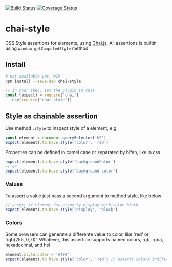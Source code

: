 [![Build Status](https://travis-ci.org/darlanmendonca/chai-style.svg?branch=master)](https://travis-ci.org/darlanmendonca/chai-style)
[![Coverage Status](https://coveralls.io/repos/github/darlanmendonca/chai-style/badge.svg?branch=master)](https://coveralls.io/github/darlanmendonca/chai-style?branch=master)

# chai-style

CSS Style assertions for elements, using [Chai.js](http://chaijs.com/). All assertions is builtin using `window.getComputedStyle` method.

## Install

```sh
# not available yet, WIP
npm install --save-dev chai-style
```

```js
// in your spec, set the plugin in chai
const {expect} = require('chai')
  .use(require('chai-style'))
```

## Style as chainable assertion

Use method `.style` to inspect style of a element, e.g.

```js
const element = document.querySelector('h2')
expect(element).to.have.style('color', 'red')
```

Properties can be defined in camel case or separated by hifen, like in css

```js
expect(element).to.have.style('backgroundColor')
// or
expect(element).to.have.style('background-color')
```

### Values

To assert a value just pass a second argument to method style, like below

```js
// assert if element has property display with value black
expect(element).to.have.style('display', 'block')
```

### Colors

Some browsers can generate a differente value to color, like 'red' or 'rgb(255, 0, 0)'.
Whatever, this assertion supports named colors, rgb, rgba, hexadecimal, and hsl

```js
element.style.color = '#f00'
expect(element).to.have.style('color', 'red') // asserts colors indiferrent of value used
```
